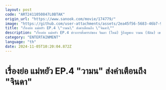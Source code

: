 ```yaml
---
layout: post
code: "ART2411050847L0BTAK"
origin_url: "https://www.sanook.com/movie/174779/"
image: "https://github.com/user-attachments/assets/2ea45f56-5683-46b7-9942-72f7813c1f22"
title: "เรื่องย่อ แม่หยัว EP.4 \"วามน\" ส่งคำเตือนถึง \"จินดา\""
description: "เรื่องย่อ แม่หยัว EP.4 ข่าวการตั้งครรภ์ของ จินดา (ใหม่) รู้ถึงหูของ วามน (ฟิล์ม) เขาจึงส่งคำเตือนบางอย่างถึงจินดา"
category: "ENTERTAINMENT"
language: "th"
date: 2024-11-05T10:20:04.872Z
---
```


# เรื่องย่อ แม่หยัว EP.4 "วามน" ส่งคำเตือนถึง "จินดา"
